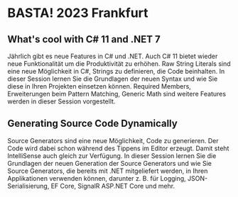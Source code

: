 # BASTA! 2023 Frankfurt

## What's cool with C# 11 and .NET 7

Jährlich gibt es neue Features in C# und .NET. Auch C# 11 bietet wieder neue Funktionalität um die Produktivität zu erhöhen. Raw String Literals sind eine neue Möglichkeit in C#, Strings zu definieren, die Code beinhalten. In dieser Session lernen Sie die Grundlagen der neuen Syntax und wie Sie diese in Ihren Projekten einsetzen können. Required Members, Erweiterungen beim Pattern Matching, Generic Math sind weitere Features werden in dieser Session vorgestellt.

## Generating Source Code Dynamically

Source Generators sind eine neue Möglichkeit, Code zu generieren. Der Code wird dabei schon während des Tippens im Editor erzeugt. Damit steht IntelliSense auch gleich zur Verfügung. In dieser Session lernen Sie die Grundlagen der neuen Generation der Source Generators und wie Sie Source Generators, die bereits mit .NET mitgeliefert werden, in Ihren Applikationen verwenden können, darunter z. B. für Logging, JSON-Serialisierung, EF Core, SignalR ASP.NET Core und mehr.
